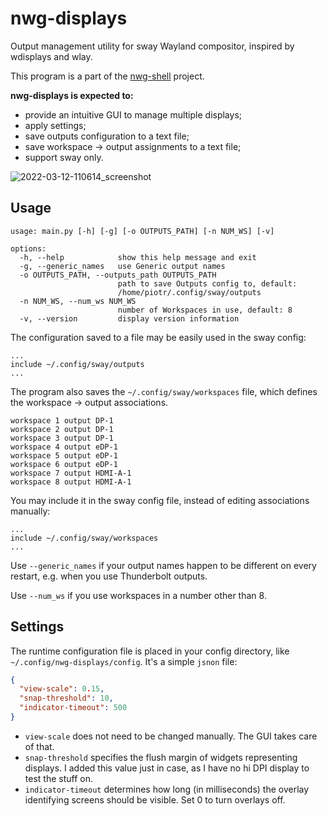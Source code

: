 # nwg-displays

Output management utility for sway Wayland compositor, inspired by wdisplays and wlay.

This program is a part of the [nwg-shell](https://github.com/nwg-piotr/nwg-shell) project.

**nwg-displays is expected to:**

- provide an intuitive GUI to manage multiple displays;
- apply settings;
- save outputs configuration to a text file;
- save workspace -> output assignments to a text file;
- support sway only.

![2022-03-12-110614_screenshot](https://user-images.githubusercontent.com/20579136/158013748-5b27f742-0e6a-4d82-a5ac-06368b4df008.png)


## Usage

```text
usage: main.py [-h] [-g] [-o OUTPUTS_PATH] [-n NUM_WS] [-v]

options:
  -h, --help            show this help message and exit
  -g, --generic_names   use Generic output names
  -o OUTPUTS_PATH, --outputs_path OUTPUTS_PATH
                        path to save Outputs config to, default:
                        /home/piotr/.config/sway/outputs
  -n NUM_WS, --num_ws NUM_WS
                        number of Workspaces in use, default: 8
  -v, --version         display version information
```

The configuration saved to a file may be easily used in the sway config:

```text
...
include ~/.config/sway/outputs
...
```

The program also saves the `~/.config/sway/workspaces` file, which defines the workspace -> output associations.

```text
workspace 1 output DP-1
workspace 2 output DP-1
workspace 3 output DP-1
workspace 4 output eDP-1
workspace 5 output eDP-1
workspace 6 output eDP-1
workspace 7 output HDMI-A-1
workspace 8 output HDMI-A-1
```

You may include it in the sway config file, instead of editing associations manually:

```text
...
include ~/.config/sway/workspaces
...
```

Use `--generic_names` if your output names happen to be different on every restart, e.g. when you use Thunderbolt outputs.

Use `--num_ws` if you use workspaces in a number other than 8.

## Settings

The runtime configuration file is placed in your config directory, like `~/.config/nwg-displays/config`. 
It's a simple `jsnon` file:

```json
{
  "view-scale": 0.15,
  "snap-threshold": 10,
  "indicator-timeout": 500
}
```

- `view-scale` does not need to be changed manually. The GUI takes care of that.
- `snap-threshold` specifies the flush margin of widgets representing displays. I added this value just in case, as I have no hi DPI display to test the stuff on.
- `indicator-timeout` determines how long (in milliseconds) the overlay identifying screens should be visible. Set 0 to turn overlays off.
